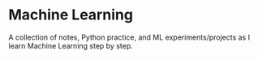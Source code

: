 # Machine Learning 

A collection of notes, Python practice, and ML experiments/projects as I learn Machine Learning step by step.  

